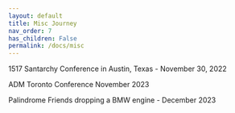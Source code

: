 ```yaml
---
layout: default
title: Misc Journey 
nav_order: 7
has_children: False
permalink: /docs/misc
---
```


1517 Santarchy Conference in Austin, Texas - November 30, 2022

ADM Toronto Conference November 2023

Palindrome Friends dropping a BMW engine - December 2023